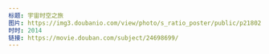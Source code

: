 ```yaml
---
标题: 宇宙时空之旅
图片: https://img3.doubanio.com/view/photo/s_ratio_poster/public/p2180206213.jpg
时时: 2014
链接: https://movie.douban.com/subject/24698699/
---
```

